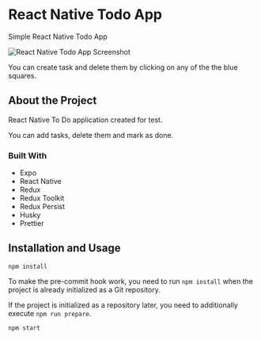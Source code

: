 # React Native Todo App
Simple React Native Todo App

![React Native Todo App Screenshot](https://i.ibb.co/LtQNxC3/image.png)

You can create task and delete them by clicking on any of the the blue squares.

## About the Project

React Native To Do application created for test.

You can add tasks, delete them and mark as done.

### Built With

- Expo
- React Native
- Redux
- Redux Toolkit
- Redux Persist
- Husky
- Prettier

## Installation and Usage

```
npm install
```

To make the pre-commit hook work, you need to run `npm install` when the project is already initialized as a Git repository.

If the project is initialized as a repository later, you need to additionally execute `npm run prepare`.

```
npm start
```
